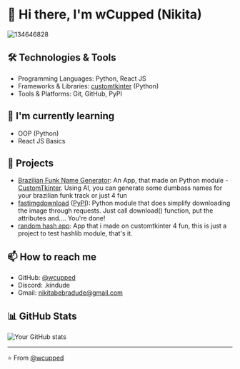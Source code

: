 # 👋 Hi there, I'm wCupped (Nikita)

![134646828](https://github.com/user-attachments/assets/a86de365-0847-4f59-831d-b9c60ff269d5)

## 🛠️ Technologies & Tools
- Programming Languages: Python, React JS
- Frameworks & Libraries: [customtkinter](https://pypi.org/project/customtkinter/) (Python)
- Tools & Platforms: Git, GitHub, PyPI

## 🌱 I'm currently learning
- OOP (Python)
- React JS Basics

## 💼 Projects
- [Brazilian Funk Name Generator](https://github.com/wcupped/brazilianfunknamegenerator): An App, that made on Python module - [CustomTkinter](https://pypi.org/project/customtkinter/). Using AI, you can generate some dumbass names for your brazilian funk track or just 4 fun
- [fastimgdownload](https://github.com/wcupped/fastimgdownload) ([PyPI](https://pypi.org/project/fastimgdownload)): Python module that does simplify downloading the image through requests. Just call download() function, put the attributes and.... You're done!
- [random hash app](https://github.com/wcupped/random-hash-app): App that i made on customtkinter 4 fun, this is just a project to test hashlib module, that's it.

## 📫 How to reach me
- GitHub: [@wcupped](https://github.com/wcupped)
- Discord: .kindude
- Gmail: nikitabebradude@gmail.com

## 📊 GitHub Stats
![Your GitHub stats](https://github-readme-stats.vercel.app/api?username=wcupped&show_icons=true&theme=dark)

---
⭐️ From [@wcupped](https://github.com/wcupped)
